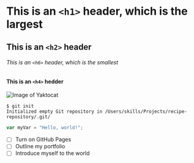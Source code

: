 # This is an `<h1>` header, which is the largest

## This is an `<h2>` header

###### This is an `<h6>` header, which is the smallest

#### This is an `<h4>` hedder

![Image of Yaktocat](https://octodex.github.com/images/yaktocat.png)

```
$ git init
Initialized empty Git repository in /Users/skills/Projects/recipe-repository/.git/
```
``` javascript
var myVar = "Hello, world!";
```

- [ ] Turn on GitHub Pages
- [ ] Outline my portfolio
- [ ] Introduce myself to the world
